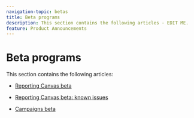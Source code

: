```yaml
---
navigation-topic: betas
title: Beta programs
description: This section contains the following articles - EDIT ME.
feature: Product Announcements
---
```


# Beta programs

This section contains the following articles:

* [Reporting Canvas beta](../../product-announcements/betas/reporting-canvas-beta.md) 
* [Reporting Canvas beta: known issues](../../product-announcements/betas/reporting-canvas-known-issues.md)
* [Campaigns beta](campaign-object-beta.md)

  <!--
  <li data-mc-conditions="QuicksilverOrClassic.Draft mode,QuicksilverOrClassic.Quicksilver"><a href="../../product-announcements/betas/campaign-object-beta.md" class="MCXref xref" xrefformat="{para}">Campaigns beta</a> (this is drafted, not live yet)</li>
  -->


